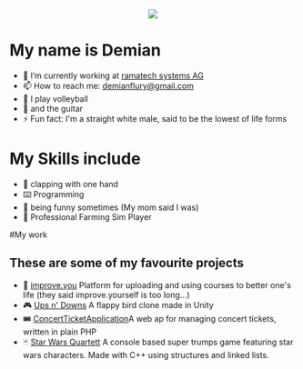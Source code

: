 <div align="center">
<img src="https://media1.giphy.com/media/xTiIzJSKB4l7xTouE8/giphy.gif?cid=6c09b9527cffba2fa92b6e2bc56df7cebd66dbbfc6212aee&ep=v1_internal_gifs_gifId&rid=giphy.gif&ct=g">
</div>

# My name is Demian

- 🔭 I’m currently working at [ramatech systems AG](https://ramatech.ch/index.php/en/)
- 📫 How to reach me: demianflury@gmail.com
- 🏐 I play volleyball
- 🎸 and the guitar
- ⚡ Fun fact: I'm a straight white male, said to be the lowest of life forms
  
# My Skills include

- 👏 clapping with one hand
- ⌨️ Programming
- 🤡 being funny sometimes (My mom said I was)
- 🚜 Professional Farming Sim Player


#My work
## These are some of my favourite projects

- 👑 [improve.you]() Platform for uploading and using courses to better one's life (they said improve.yourself is too long...)
- 🎮 [Ups n' Downs]() A flappy bird clone made in Unity
- 🎟 [ConcertTicketApplication]()A web ap for managing concert tickets, written in plain PHP
- 🃏 [Star Wars Quartett]() A console based super trumps game featuring star wars characters. Made with C++ using structures and linked lists.